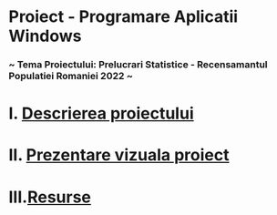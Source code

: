 # Proiect - Programare Aplicatii Windows
### ~ Tema Proiectului: Prelucrari Statistice - Recensamantul Populatiei Romaniei 2022 ~

# I.  [Descrierea proiectului](https://github.com/Adriana-Giol/Proiect-Prelucrari-Statistice/blob/main/4.%20README/1.%20Descrierea%20Proiectului.md)
# II. [Prezentare vizuala proiect](https://github.com/Adriana-Giol/Proiect-Prelucrari-Statistice/blob/main/4.%20README/2.%20Prezentare%20Vizuala%20Proiect.md)
# III.[Resurse](https://github.com/Adriana-Giol/Proiect-Prelucrari-Statistice/blob/main/4.%20README/3.%20Resurse.md)




